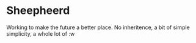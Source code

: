 # Sheepheerd

Working to make the future a better place. No inheritence, a bit of simple simplicity, a whole lot of :w
